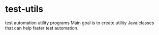 # test-utils
test automation utility programs
Main goal is to create utility Java classes that can help faster test automation.

